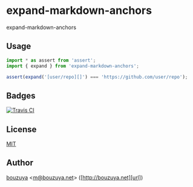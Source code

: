 # expand-markdown-anchors

expand-markdown-anchors

## Usage

```ts
import * as assert from 'assert';
import { expand } from 'expand-markdown-anchors';

assert(expand('[user/repo][]') === 'https://github.com/user/repo');
```

## Badges

[![Travis CI][travis-ci-badge]][travis-ci]

[travis-ci-badge]: https://img.shields.io/travis/bouzuya/expand-markdown-anchors.svg
[travis-ci]: https://travis-ci.org/bouzuya/expand-markdown-anchors

## License

[MIT](LICENSE)

## Author

[bouzuya][user] &lt;[m@bouzuya.net][email]&gt; ([http://bouzuya.net][url])

[user]: https://github.com/bouzuya
[email]: mailto:m@bouzuya.net
[url]: http://bouzuya.net
